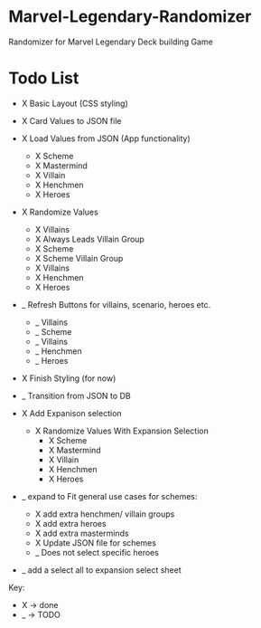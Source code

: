 # Marvel-Legendary-Randomizer
Randomizer for Marvel Legendary Deck building Game

# Todo List
- X Basic Layout (CSS styling)
- X Card Values to JSON file
- X Load Values from JSON (App functionality) 
    - X Scheme
    - X Mastermind
    - X Villain
    - X Henchmen
    - X Heroes
- X Randomize Values
    - X Villains
    - X Always Leads Villain Group
    - X Scheme
    - X Scheme Villain Group
    - X Villains
    - X Henchmen
    - X Heroes
- _ Refresh Buttons for villains, scenario, heroes etc.
    - _ Villains
    - _ Scheme
    - _ Villains
    - _ Henchmen
    - _ Heroes
- X Finish Styling (for now)
- _ Transition from JSON to DB
- X Add Expanison selection
    - X Randomize Values With Expansion Selection
        - X Scheme
        - X Mastermind
        - X Villain
        - X Henchmen
        - X Heroes
- _ expand to Fit general use cases for schemes:
    - X add extra henchmen/ villain groups
    - X add extra heroes
    - X add extra masterminds
    - X Update JSON file for schemes
    - _ Does not select specific heroes

- _ add a select all to expansion select sheet


Key: 
- X -> done
- _ -> TODO